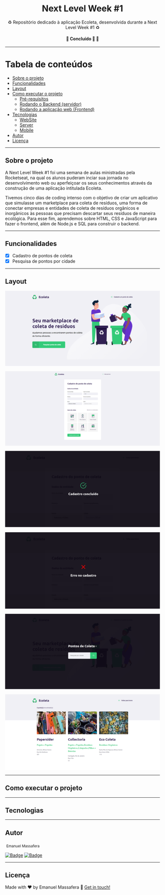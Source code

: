 <h1 align="center">Next Level Week #1</h1>

<p align="center">♻️ Repositório dedicado à aplicação Ecoleta, desenvolvida durante a Next Level Week #1 ♻️</p>

<h4 align="center">🚧   Concluído 🚀 🚧</h4>

---

Tabela de conteúdos
=================
<!--ts-->
   * [Sobre o projeto](#-sobre-o-projeto)
   * [Funcionalidades](#-funcionalidades)
   * [Layout](#-layout)
   * [Como executar o projeto](#-como-executar-o-projeto)
     * [Pré-requisitos](#pré-requisitos)
     * [Rodando o Backend (servidor)](#user-content--rodando-o-backend-servidor)
     * [Rodando a aplicação web (Frontend)](#user-content--rodando-a-aplicação-web-frontend)
   * [Tecnologias](#-tecnologias)
     * [WebSite](#user-content-website--react----typescript)
     * [Server](#user-content-server--nodejs----typescript)
     * [Mobile](#user-content-mobile--react-native----typescript)
   * [Autor](#-autor)
   * [Licença](#-licenca)
<!--te-->

---

## Sobre o projeto <a name="-sobre-o-projeto" style="text-decoration:none"></a>

A Next Level Week #1 foi uma semana de aulas ministradas pela Rocketseat, na qual os alunos puderam inciar sua jornada no desenvolvimento web ou aperfeiçoar os seus conhecimentos através da construção de uma aplicação intitulada Ecoleta. 

Tivemos cinco dias de coding intenso com o objetivo de criar um aplicativo que simulasse um marketplace para coleta de resíduos, uma forma de conectar empresas e entidades de coleta de resíduos orgânicos e inorgânicos às pessoas que precisam descartar seus resíduos de maneira ecológica. Para esse fim, aprendemos sobre HTML, CSS e JavaScript para fazer o frontend, além de Node.js e SQL para construir o backend.

---

## Funcionalidades <a name="-funcionalidades" style="text-decoration:none"></a>

- [x] Cadastro de pontos de coleta
- [x] Pesquisa de pontos por cidade

---

## Layout <a name="-layout" style="text-decoration:none"></a>

![](images/home.png)

![](images/create-point.png)

![](images/created.png)

![](images/error.png)

![](images/search.png)

![](images/search-results.png)

---

## Como executar o projeto <a name="-como-executar-o-projeto" style="text-decoration:none"></a>

---

## Tecnologias <a name="-tecnologias" style="text-decoration:none"></a>

---

## Autor <a name="-autor" style="text-decoration:none"></a>

<img style="border-radius: 50%;" src="https://avatars1.githubusercontent.com/u/65625500?s=460&u=eb9e300de61698fc8531949a451ce2f0e9da46f9&v=4" width="100px;" alt=""/>
<sub>Emanuel Massafera</sub>

<b></b>

[![Badge](https://img.shields.io/static/v1?label=&message=Emanuel&color=blue&style=flat-square&logo=Linkedin&logoColor=white&link=https://www.linkedin.com/in/emanuelmassafera/)](https://www.linkedin.com/in/emanuelmassafera/) [![Badge](https://img.shields.io/static/v1?label=&message=emanuel301@live.com&color=0078D4&style=flat-square&logo=Microsoft-Outlook&logoColor=white&link=mailto:emanuel301@live.com)](mailto:emanuel301@live.com)

---

## Licença <a name="-licenca" style="text-decoration:none"></a>

Made with ♥ by Emanuel Massafera :wave: [Get in touch!](https://www.linkedin.com/in/emanuelmassafera/)
